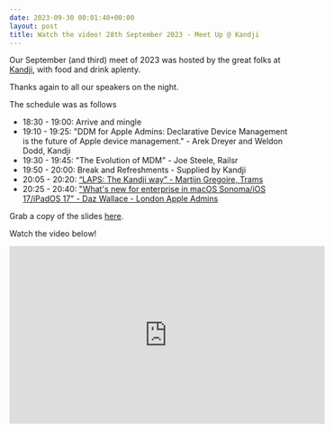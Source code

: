 ```yaml
---
date: 2023-09-30 00:01:40+00:00
layout: post
title: Watch the video! 28th September 2023 - Meet Up @ Kandji
---
```


Our September (and third) meet of 2023 was hosted by the great folks at [Kandji](https://www.kandji.io/), with food and drink aplenty.

Thanks again to all our speakers on the night. 

The schedule was as follows

* 18:30 - 19:00: Arrive and mingle
* 19:10 - 19:25: "DDM for Apple Admins: Declarative Device Management is the future of Apple device management."  - Arek Dreyer and Weldon Dodd, Kandji
* 19:30 - 19:45: "The Evolution of MDM" - Joe Steele, Railsr
* 19:50 - 20:00: Break and Refreshments - Supplied by Kandji
* 20:05 - 20:20: [“LAPS: The Kandji way” - Martijn Gregoire, Trams](/presentations/2023.09.28-LAPS-TheKandjiway.pdf)
* 20:25 - 20:40: ["What's new for enterprise in macOS Sonoma/iOS 17/iPadOS 17" - Daz Wallace - London Apple Admins](/presentations/2023.09.28-WhatsnewforenterpriseinmacOSSonoma-iOS17-iPadOS17.pdf)

Grab a copy of the slides [here](/presentations/2023.07.14-LDNApplAdminsAll.pdf).

Watch the video below!
<iframe width="560" height="315" src="https://www.youtube.com/embed/DPHhoRzP3Io?si=nHjk04S7bNMqOFgB" title="YouTube video player" frameborder="0" allow="accelerometer; autoplay; clipboard-write; encrypted-media; gyroscope; picture-in-picture; web-share" allowfullscreen></iframe>